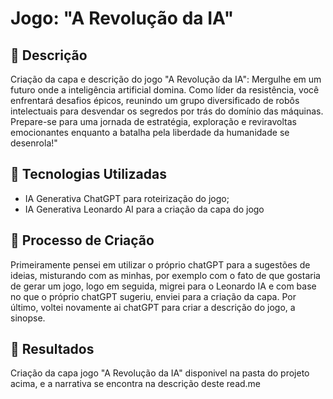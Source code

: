 # Jogo: "A Revolução da IA"

## 📒 Descrição
Criação da capa e descrição do jogo "A Revolução da IA": Mergulhe em um futuro onde a inteligência artificial domina. Como líder da resistência, você enfrentará desafios épicos, reunindo um grupo diversificado de robôs intelectuais para desvendar os segredos por trás do domínio das máquinas. Prepare-se para uma jornada de estratégia, exploração e reviravoltas emocionantes enquanto a batalha pela liberdade da humanidade se desenrola!"

## 🤖 Tecnologias Utilizadas
  - IA Generativa ChatGPT para roteirização do jogo;
  - IA Generativa Leonardo AI para a criação da capa do jogo

## 🧐 Processo de Criação
   Primeiramente pensei em utilizar o próprio chatGPT para a sugestões de ideias, misturando com as minhas, por exemplo com o fato de que gostaria de gerar um jogo, logo em seguida, migrei para o Leonardo IA e com base no que o próprio chatGPT sugeriu, enviei para a criação da capa. Por último, voltei novamente ai chatGPT para criar a descrição do jogo, a sinopse.

## 🚀 Resultados
Criação da capa jogo "A Revolução da IA" disponivel na pasta do projeto acima, e a narrativa se encontra na descrição deste read.me


